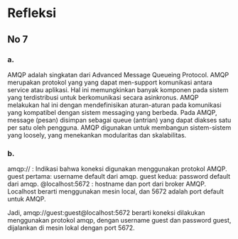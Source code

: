 <h1>
  Refleksi
</h1>

<h2>
  No 7
</h2>

<h3>
  a.
</h3>

AMQP adalah singkatan dari Advanced Message Queueing Protocol. AMQP merupakan protokol yang yang dapat men-support komunikasi antara service atau aplikasi. Hal ini memungkinkan banyak komponen pada sistem yang terdistribusi untuk berkomunikasi secara asinkronus. AMQP melakukan hal ini dengan mendefinisikan aturan-aturan pada komunikasi yang kompatibel dengan sistem messaging yang berbeda. Pada AMQP, message (pesan) disimpan sebagai queue (antrian) yang dapat diakses satu per satu oleh pengguna. AMQP digunakan untuk membangun sistem-sistem yang loosely, yang menekankan modularitas dan skalabilitas. 

<h3>
  b.
</h3>

amqp:// : Indikasi bahwa koneksi digunakan menggunakan protokol AMQP.
guest pertama: username default dari amqp.
guest kedua: password default dari amqp.
@localhost:5672 : hostname dan port dari broker AMQP. Localhost berarti menggunakan mesin local, dan 5672 adalah port default untuk AMQP.

Jadi, amqp://guest:guest@localhost:5672 berarti koneksi dilakukan menggunakan protokol amqp, dengan username guest dan password guest, dijalankan di mesin lokal dengan port 5672. 
